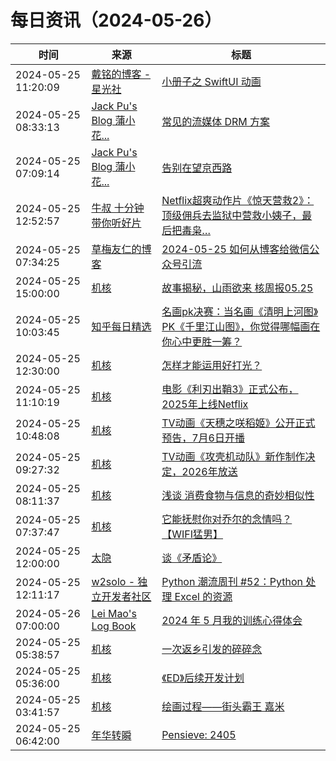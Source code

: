 ﻿# 每日资讯（2024-05-26）

|时间|来源|标题|
|---|---|---|
|2024-05-25 11:20:09|[戴铭的博客 - 星光社](https://ming1016.github.io/atom.xml)|[小册子之 SwiftUI 动画](https://starming.com/2024/05/25/pamphlet-series-animation/)|
|2024-05-25 08:33:13|[Jack Pu's Blog 蒲小花...](https://www.jackpu.com/rss/)|[常见的流媒体 DRM 方案](https://www.jackpu.com/chang-jian-de-liu-mei-ti-drm-fang-an/)|
|2024-05-25 07:09:14|[Jack Pu's Blog 蒲小花...](https://www.jackpu.com/rss/)|[告别在望京西路](https://www.jackpu.com/gao-bie-zai-wang-jing-xi-lu/)|
|2024-05-25 12:52:57|[牛叔 十分钟带你听好片](https://getpodcast.xyz/data/ximalaya/11534451.xml)|[Netflix超爽动作片《惊天营救2》：顶级佣兵去监狱中营救小姨子，最后把毒枭…](https://www.ximalaya.com/sound/730947917)|
|2024-05-25 07:34:25|[草梅友仁的博客](https://blog.cmyr.ltd/atom.xml)|[2024-05-25 如何从博客给微信公众号引流](https://blog.cmyr.ltd/archives/17f79779.html)|
|2024-05-25 15:00:00|[机核](https://www.gcores.com/rss)|[故事揭秘，山雨欲来 核周报05.25](https://www.gcores.com/radios/182125)|
|2024-05-25 10:03:45|[知乎每日精选](https://www.zhihu.com/rss)|[名画pk决赛：当名画《清明上河图》PK《千里江山图》，你觉得哪幅画在你心中更胜一筹？](http://www.zhihu.com/question/656999935/answer/3509102960?utm_campaign=rss&utm_medium=rss&utm_source=rss&utm_content=title)|
|2024-05-25 12:30:00|[机核](https://www.gcores.com/rss)|[怎样才能运用好打光？](https://www.gcores.com/videos/182384)|
|2024-05-25 11:10:19|[机核](https://www.gcores.com/rss)|[电影《利刃出鞘3》正式公布，2025年上线Netflix](https://www.gcores.com/articles/182434)|
|2024-05-25 10:48:08|[机核](https://www.gcores.com/rss)|[TV动画《天穗之咲稻姬》公开正式预告，7月6日开播](https://www.gcores.com/articles/182433)|
|2024-05-25 09:27:32|[机核](https://www.gcores.com/rss)|[TV动画《攻壳机动队》新作制作决定，2026年放送](https://www.gcores.com/articles/182430)|
|2024-05-25 08:11:37|[机核](https://www.gcores.com/rss)|[浅谈 消费食物与信息的奇妙相似性](https://www.gcores.com/articles/182427)|
|2024-05-25 07:37:47|[机核](https://www.gcores.com/rss)|[它能抚慰你对乔尔的念情吗？【WIFI猛男】](https://www.gcores.com/videos/182423)|
|2024-05-25 12:00:00|[太隐](https://wangyurui.com/feed.xml)|[谈《矛盾论》](https://wangyurui.com/posts/tan-mao-dun-lun-713b5c6f)|
|2024-05-25 12:11:17|[w2solo - 独立开发者社区](https://w2solo.com/topics/feed)|[Python 潮流周刊 #52：Python 处理 Excel 的资源](https://w2solo.com/topics/4644)|
|2024-05-26 07:00:00|[Lei Mao's Log Book](https://leimao.github.io/atom.xml)|[2024 年 5 月我的训练心得体会](https://leimao.github.io/essay/2024%E5%B9%B45%E6%9C%88%E6%88%91%E7%9A%84%E8%AE%AD%E7%BB%83%E5%BF%83%E5%BE%97%E4%BD%93%E4%BC%9A/)|
|2024-05-25 05:38:57|[机核](https://www.gcores.com/rss)|[一次返乡引发的碎碎念](https://www.gcores.com/articles/182413)|
|2024-05-25 05:36:00|[机核](https://www.gcores.com/rss)|[《ED》后续开发计划](https://www.gcores.com/articles/182420)|
|2024-05-25 03:41:57|[机核](https://www.gcores.com/rss)|[绘画过程——街头霸王 嘉米](https://www.gcores.com/videos/182417)|
|2024-05-25 06:42:00|[年华转瞬](https://blog.xiaket.org/feed.xml)|[Pensieve: 2405](https://xiaket.github.io/2024/pensieve-2405.html)|
